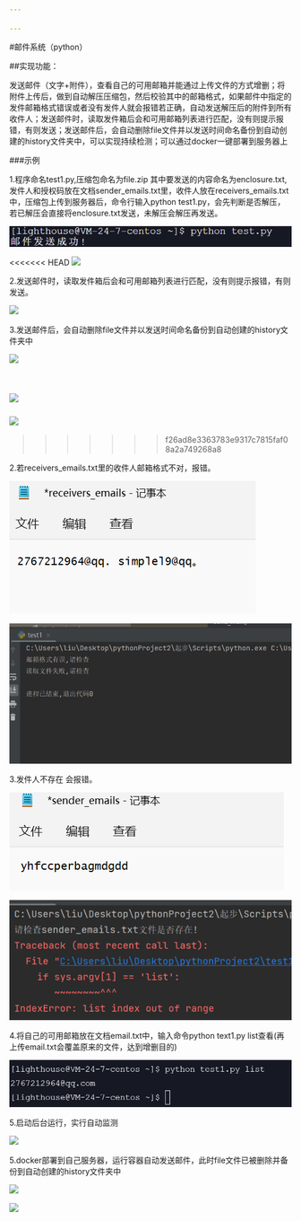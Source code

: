 ```yaml
---

---
```


#邮件系统（python）

##实现功能：

发送邮件（文字+附件），查看自己的可用邮箱并能通过上传文件的方式增删；将附件上传后，做到自动解压压缩包，然后校验其中的邮箱格式，如果邮件中指定的发件邮箱格式错误或者没有发件人就会报错若正确，自动发送解压后的附件到所有收件人；发送邮件时，读取发件箱后会和可用邮箱列表进行匹配，没有则提示报错，有则发送；发送邮件后，会自动删除file文件并以发送时间命名备份到自动创建的history文件夹中，可以实现持续检测；可以通过docker一键部署到服务器上

###示例

1.程序命名test1.py,压缩包命名为file.zip 其中要发送的内容命名为enclosure.txt,发件人和授权码放在文档sender_emails.txt里，收件人放在receivers_emails.txt中，压缩包上传到服务器后，命令行输入python test1.py，会先判断是否解压，若已解压会直接将enclosure.txt发送，未解压会解压再发送。

![img](https://raw.githubusercontent.com/lanziking01/555/main/img/image-20230131024307648.png)

<<<<<<< HEAD
![](https://raw.githubusercontent.com/lanziking01/tuchuang/main/img/d3f032b0cfdb5fc1be14e42249b8f56.jpg)

2.发送邮件时，读取发件箱后会和可用邮箱列表进行匹配，没有则提示报错，有则发送。

![](https://raw.githubusercontent.com/lanziking01/tuchuang/main/img/09cbce40eea2e61b9a5eae2e14a5c14.png)

3.发送邮件后，会自动删除file文件并以发送时间命名备份到自动创建的history文件夹中

![](https://raw.githubusercontent.com/lanziking01/tuchuang/main/img/89268a860ccc0143a4edf7394bce962.png)

![](https://raw.githubusercontent.com/lanziking01/tuchuang/main/img/b52d64ff8b6d2125ef02544bb704419.png)
=======
![](https://raw.githubusercontent.com/lanziking01/tuchuang/main/img/dc7b945c990ac6e52e8c653efaf56d0.png)
>>>>>>> f26ad8e3363783e9317c7815faf08a2a749268a8

2.若receivers_emails.txt里的收件人邮箱格式不对，报错。

![](https://raw.githubusercontent.com/lanziking01/555/main/img/34d892a9bd5f87e73e8553d475b9693.png)



![](https://raw.githubusercontent.com/lanziking01/555/main/img/8ad0102b3807c00bc53164e4a4596cb.png)

3.发件人不存在 会报错。

![](https://raw.githubusercontent.com/lanziking01/555/main/img/38c71e15544b1bbeac5d2ad98a62f08.png)

![](https://raw.githubusercontent.com/lanziking01/555/main/img/189a561795431c5fcad8b9934bc04b3.png)

4.将自己的可用邮箱放在文档email.txt中，输入命令python text1.py list查看(再上传email.txt会覆盖原来的文件，达到增删目的)

![](https://raw.githubusercontent.com/lanziking01/555/main/img/3f8db5bdeb51f9a270539c0fb411336.png)

5.启动后台运行，实行自动监测

![](https://raw.githubusercontent.com/lanziking01/tuchuang/main/img/fe113d2001ca142ee6a1a8680473680.png)

5.docker部署到自己服务器，运行容器自动发送邮件，此时file文件已被删除并备份到自动创建的history文件夹中

![](https://raw.githubusercontent.com/lanziking01/tuchuang/main/img/2bb59ba5c1c754fc6bc70989bea3084.png)

![](https://raw.githubusercontent.com/lanziking01/tuchuang/main/img/d1ed194787beab2e3efdc1950fcbbba.png)

